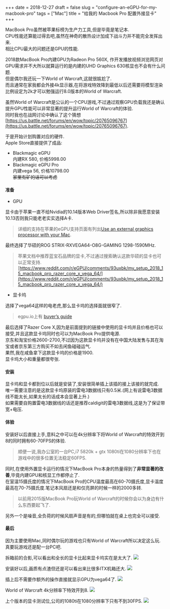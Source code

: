 +++
date = 2018-12-27
draft = false
slug = "configure-an-eGPU-for-my-macbook-pro"
tags = ["Mac"]
title = "给我的 Macbook Pro 配置外接显卡"
+++

MacBook Pro虽然被苹果标榜为生产力工具,但是毕竟是笔记本.  
CPU性能还算能过得去吧,虽然在神奇的散热设计加成下战斗力并不能完全发挥出来.  
相比CPU最大的问题还是GPU的性能.  

2018款MacBook Pro内建GPU为Radeon Pro 560X, 作开发播放视频浏览网页对GPU需求并不大所以就算运行的是内建的UHD Graphics 630核显也不会有什么问题.  
但是偶尔我还玩一下World of Warcraft,这就很尴尬了.  
而且通常在家我都会外接4k显示器,在将游戏特效降到最低以后还需要将模型渲染比例设定为2k才可以勉强运行8.0版本的World of Warcraft.  

虽然World of Warcraft是公认的一个CPU游戏,不过通过观察GPU负载我还是确认提升GPU性能可以非常显著的提升运行World of Warcraft的体验.  
同时我也在战网讨论中确认了这个猜想[https://us.battle.net/forums/en/wow/topic/20765096767](https://us.battle.net/forums/en/wow/topic/20765096767).  

于是开始计划购置对应的硬件.  
Apple Store直接提供了成品:  
* Blackmagic eGPU  
内建RX 580, 价格5998.00
* Blackmagic eGPU Pro  
内建vega 56, 价格10798.00  
~~家里有矿的话可以考虑~~

#### 准备
* GPU

显卡由于苹果一直不给Nvidia的10.14版本Web Driver签名,所以除非我愿意安装10.13否则我只能老老实实选择A卡.  
> 详细的支持在苹果的eGPU支持页面有列出[Use an external graphics processor with your Mac](https://support.apple.com/en-us/HT208544).  

最终选择了华硕的ROG STRIX-RXVEGA64-O8G-GAMING 1298-1590MHz.  
> 苹果文档中推荐蓝宝石品牌的显卡,不过通过搜索确认这款华硕的显卡也可以正常支持. [https://www.reddit.com/r/eGPU/comments/93uxbk/my_setup_2018_15_macbook_pro_razer_core_x_vega_64/](https://www.reddit.com/r/eGPU/comments/93uxbk/my_setup_2018_15_macbook_pro_razer_core_x_vega_64/)

* 显卡坞

选择了vega64这样的电老虎,那么显卡坞的选择面就很窄了.  
> egpu.io上有 [buyer’s guide](https://egpu.io/external-gpu-buyers-guide-2018/)  

最后选择了Razer Core X,因为是前面提到的链接中使用的显卡坞并且价格也可以接受,并且这款显卡坞同时也可以为MacBook Pro提供电源.  
京东和淘宝价格2600-2700,不过因为这款显卡坞并没有在中国大陆发售与其在淘宝或者京东第三方购买不如去闲鱼碰碰运气.  
果然,我在咸鱼拿下这款显卡坞的价格是1900.  
显卡坞大小和重量都很夸张.

#### 安装
显卡坞和显卡都到位以后就是安装了,安装很简单插上该插的接上该接的就完成.  
唯一需要注意的是这款显卡坞原装的雷电3数据线只有0.5米.(网上有说雷电3数据线不能太长,如果太长的话成本会显著上升.)  
如果需要自购置雷电3数据线的话还是推荐caldigit的雷电3数据线,这是为了保证带宽+电压.  

#### 体验
安装好以后直接上手,意料之中可以在4k分辨率下将World of Warcraft的特效开到8的同时拥有60-70FPS的体验.  

> 顺便一说,我办公室的一台PC,i7 5820k + gtx 1080ti在1080分辨率下也在游戏中的很多位置无法稳定60FPS.  

同时,在使用外置显卡运行的情况下MacBook Pro本身的热量得到了**非常显著的改善**,毕竟内建GPU和核显工作都停止了.  
在室温15摄氏度的情况下MacBook Pro的CPU温度最高在60-70摄氏度,显卡温度最高在70-75摄氏度.笔记本风扇还是和仅亮屏的时候一样的2000多转.  
> 以前用2015版MacBook Pro玩World of Warcraft的时候你会以为身边有什么东西要起飞了.

另外一个是噪音,全负荷的时候风扇声音是有的,但哪怕就在桌上也完全可以接受.

#### 最后
因为主要使用Mac,同时偶尔玩的游戏也只有World of Warcraft所以决定这么玩.  
真要玩游戏还是配一台PC吧.


拆箱前的合影,可以看出和全长的显卡比起来显卡坞实在是太大了.
![](/images/2018/12/IMG_0062.webp)

安装好以后,画质有点渣但还是可以看出来比很多ITX机箱还大.
![](/images/2018/12/IMG_0066.webp)

插上后不需要作额外的操作直接就显示GPU为vega64了.
![](/images/2018/12/about0.webp)

World of Warcraft 4k分辨率下特效开到8.
![](/images/2018/12/about0.webp)

上个版本的显卡测试位,公司的1080ti在1080分辨率下只有不到30FPS.
![](/images/2018/12/wow1.webp)

